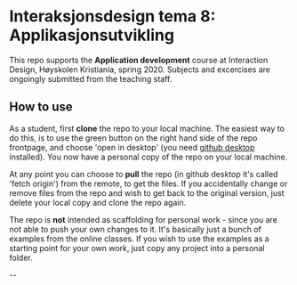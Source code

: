 # Interaksjonsdesign tema 8: Applikasjonsutvikling
This repo supports the <b>Application development</b> course at Interaction Design, Høyskolen Kristiania, spring 2020. Subjects and excercises are ongoingly submitted from the teaching staff. 

## How to use
As a student, first <b>clone</b> the repo to your local machine. The easiest way to do this, is to use the green button on the right hand side of the repo frontpage, and choose 'open in desktop' (you need <a href='https://desktop.github.com/'>github desktop</a> installed). You now have a personal copy of the repo on your local machine. 

At any point you can choose to <b>pull</b> the repo (in github desktop it's called 'fetch origin') from the remote, to get the files. If you accidentally change or remove files from the repo and wish to get back to the original version, just delete your local copy and clone the repo again.  

The repo is <b>not</b> intended as scaffolding for personal work - since you are not able to push your own changes to it. It's basically just a bunch of examples from the online classes. If you wish to use the examples as a starting point for your own work, just copy any project into a personal folder.

--



 

